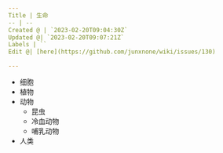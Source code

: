 ```yaml
---
Title | 生命
-- | --
Created @ | `2023-02-20T09:04:30Z`
Updated @| `2023-02-20T09:07:21Z`
Labels | ``
Edit @| [here](https://github.com/junxnone/wiki/issues/130)

---
```

- 细胞
- 植物
- 动物
  - 昆虫
  - 冷血动物
  - 哺乳动物
- 人类
